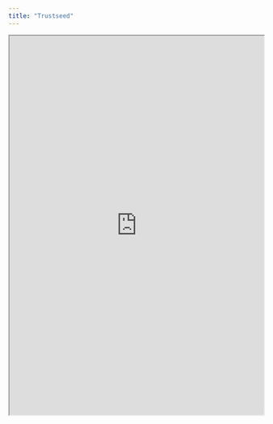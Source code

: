 ```yaml
---
title: "Trustseed"
---
```



<iframe height="750" width="100%" src="https://ewelton.github.io/ktest/wiki.html#Trustseed"></iframe>
